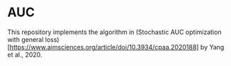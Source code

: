 # AUC

This repository implements the algorithm in (Stochastic AUC optimization with general loss)[https://www.aimsciences.org/article/doi/10.3934/cpaa.2020188] by Yang et al., 2020.
